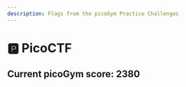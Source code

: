```yaml
---
description: Flags from the picoGym Practice Challenges
---
```


# 🅿 PicoCTF

## Current picoGym score: 2380

